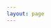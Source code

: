 ```yaml
---
layout: page
---
```

<VPTeamPage>
  <VPTeamPageTitle>
    <template #title>
      2023 Coaches
    </template>
    <template #lead>
      Our Brave Coaches, bringing order to an otherwise unorderly ordeal.
    </template>
  </VPTeamPageTitle>
  <VPTeamPageSection>
    <!-- <template #title>Our Shops</template> -->
    <!-- <template #lead>...</template> -->
    <template #members>
      <VPTeamMembers size="medium" :members="coaches" />
    </template>
  </VPTeamPageSection>
</VPTeamPage>


<script setup>
import {
  VPTeamPage,
  VPTeamPageTitle,
  VPTeamMembers,
  VPTeamPageSection
} from 'vitepress/theme'

const coaches = [
  {
    avatar: '/coaches/greg-giles_2021.png',
    name: 'Greg Giles',
    title: 'Head Coach',
    links: [
      { icon: 'github', link: 'https://github.com/greggiles' },
      { icon: 'instagram', link: 'https://www.instagram.com/giles.greg/' },
      { icon: 'facebook', link: 'https://www.facebook.com/gregory.p.giles/' },
      { icon: 'twitter', link: 'https://twitter.com/the_greggiles' },
      
    ]
  },
]
</script>